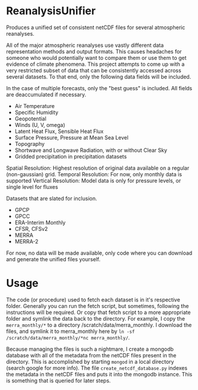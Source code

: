 # ReanalysisUnifier
Produces a unified set of consistent netCDF files for several atmospheric reanalyses. 

All of the major atmospheric reanalyses use vastly different data representation methods and output formats. This causes headaches for someone who would potentially want to compare them or use them to get evidence of climate phenomena. This project attempts to come up with a very restricted subset of data that can be consistently accessed across several datasets. To that end, only the following data fields will be included.

In the case of multiple forecasts, only the "best guess" is included. All fields are deaccumulated if necessary. 
  - Air Temperature
  - Specific Humidity
  - Geopotential
  - Winds (U, V, omega)
  - Latent Heat Flux, Sensible Heat Flux
  - Surface Pressure, Pressure at Mean Sea Level
  - Topography
  - Shortwave and Longwave Radiation, with or without Clear Sky
  - Gridded precipitation in precipitation datasets
  
Spatial Resolution: 
  Highest resolution of original data available on a regular (non-gaussian) grid.
Temporal Resolution:
  For now, only monthly data is supported
Vertical Resolution:
  Model data is only for pressure levels, or single level for fluxes

Datasets that are slated for inclusion.
  - GPCP
  - GPCC
  - ERA-Interim Monthly
  - CFSR, CFSv2
  - MERRA
  - MERRA-2
  
For now, no data will be made available, only code where you can download and generate the unified files yourself. 

# Usage

The code (or procedure) used to fetch each dataset is in it's respective folder. Generally you can run the fetch script, but sometimes, following the instructions will be required. Or copy that fetch script to a more appropriate folder and symlink the data back to the directory. For example, I copy the `merra_monthly/*` to a directory /scratch/data/merra_monthly. I download the files, and symlink it to merra_monthly here by `ln -sf /scratch/data/merra_monthly/*nc merra_monthly/`.

Because managing the files is such a nightmare, I create a mongodb database with all of the metadata from the netCDF files present in the directory. This is accomplished by starting `mongod` in a local directory (search google for more info). The file `create_netcdf_database.py` indexes the metadata in the netCDF files and puts it into the mongodb instance. This is something that is queried for later steps.
